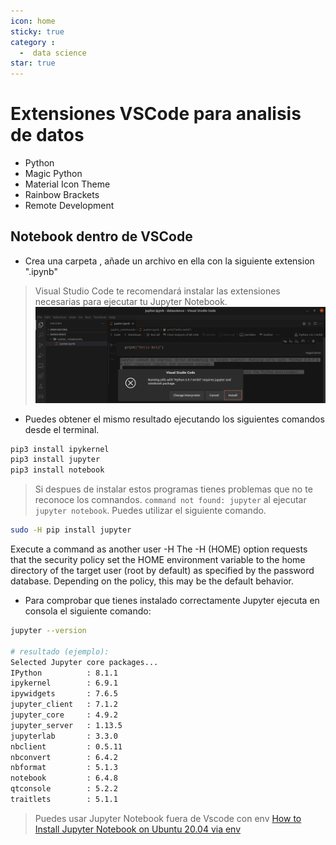 ```yaml
---
icon: home
sticky: true
category :
  -  data science
star: true
---
```


# Extensiones VSCode para analisis de datos
+ Python
+ Magic Python
+ Material Icon Theme
+ Rainbow Brackets
+ Remote Development

## Notebook dentro de VSCode
+ Crea una carpeta , añade un archivo en ella con la siguiente extension ".ipynb"
> Visual Studio Code te recomendará instalar las extensiones necesarias para ejecutar tu Jupyter Notebook.
![Jupyter Notebook](../../docs/.vuepress/public/datascience/jupiter_notebook1.png)

+ Puedes obtener el mismo resultado ejecutando los siguientes comandos desde el terminal.
``` sh
pip3 install ipykernel
pip3 install jupyter
pip3 install notebook
```
> Si despues de instalar estos programas tienes problemas que no te reconoce los comnandos.
`command not found: jupyter` al ejecutar  `jupyter notebook`. Puedes utilizar el siguiente comando.

```sh
sudo -H pip install jupyter
 ```
Execute a command as another user -H
 The -H (HOME) option requests that the security policy set the HOME environment variable to the home directory of the target user (root by default) as specified by the password database. Depending on the policy, this may be the default behavior.

+ Para  comprobar que tienes instalado correctamente Jupyter ejecuta en consola el siguiente comando:
```sh
jupyter --version

# resultado (ejemplo):
Selected Jupyter core packages...
IPython          : 8.1.1
ipykernel        : 6.9.1
ipywidgets       : 7.6.5
jupyter_client   : 7.1.2
jupyter_core     : 4.9.2
jupyter_server   : 1.13.5
jupyterlab       : 3.3.0
nbclient         : 0.5.11
nbconvert        : 6.4.2
nbformat         : 5.1.3
notebook         : 6.4.8
qtconsole        : 5.2.2
traitlets        : 5.1.1

```
 >Puedes usar Jupyter Notebook fuera de Vscode con env
[How to Install Jupyter Notebook on Ubuntu 20.04 via env](https://linuxways.net/ubuntu/how-to-install-jupyter-notebook-on-ubuntu-20-04/)